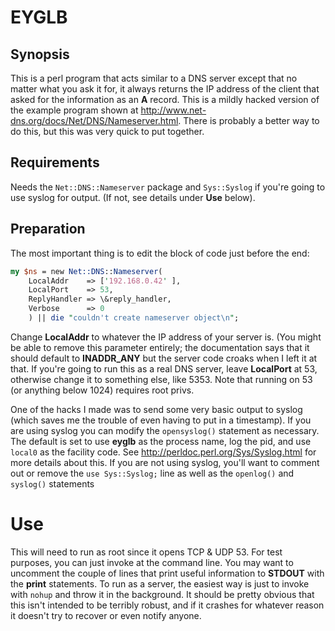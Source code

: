 # EYGLB

## Synopsis
This is a perl program that acts similar to a DNS server except that no matter what you ask it for, it always returns the IP address of the client that asked for the information as an **A** record. This is a mildly hacked version of the example program shown at  http://www.net-dns.org/docs/Net/DNS/Nameserver.html. There is probably a better way to do this, but this was very quick to put together.

## Requirements
Needs the `Net::DNS::Nameserver` package and `Sys::Syslog` if you're going to use syslog for output. (If not, see details under **Use** below).

## Preparation
The most important thing is to edit the block of code just before the end:

```perl
my $ns = new Net::DNS::Nameserver(
    LocalAddr    => ['192.168.0.42' ],
    LocalPort    => 53,
    ReplyHandler => \&reply_handler,
    Verbose      => 0
    ) || die "couldn't create nameserver object\n";
```

Change **LocalAddr** to whatever the IP address of your server is. (You might be able to remove this parameter entirely; the documentation says that it should default to **INADDR_ANY** but the server code croaks when I left it at that. If you're going to run this as a real DNS server, leave **LocalPort** at 53, otherwise change it to something else, like 5353. Note that running on 53 (or anything below 1024) requires root privs.

One of the hacks I made was to send some very basic output to syslog (which saves me the trouble of even having to put in a timestamp). If you are using syslog you can modify the `opensyslog()` statement as necessary. The default is set to use **eyglb** as the process name, log the pid, and use `local0` as the facility code. See http://perldoc.perl.org/Sys/Syslog.html for more details about this. If you are not using syslog, you'll want to comment out or remove the `use Sys::Syslog;` line as well as the `openlog()` and `syslog()` statements

# Use
This will need to run as root since it opens TCP & UDP 53.  For test purposes, you can just invoke at the command line. You may want to uncomment the couple of lines that print useful information to **STDOUT** with the **print** statements. To run as a server, the easiest way is just to invoke with `nohup` and throw it in the background. It should be pretty obvious that this isn't intended to be terribly robust, and if it crashes for whatever reason it doesn't try to recover or even notify anyone.
